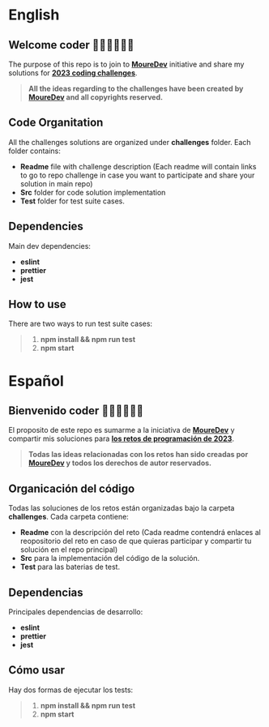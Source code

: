 # English

## Welcome coder 👨🏻‍💻👩🏻‍💻

The purpose of this repo is to join to **[MoureDev](https://github.com/mouredev/)** initiative and share my solutions for **[2023 coding challenges](https://github.com/mouredev/retos-programacion-2023/)**.

> **All the ideas regarding to the challenges have been created by [MoureDev](https://github.com/mouredev/) and all copyrights reserved.**

## Code Organitation

All the challenges solutions are organized under **challenges** folder. Each folder contains:

- **Readme** file with challenge description (Each readme will contain links to go to repo challenge in case you want to participate and share your solution in main repo)
- **Src** folder for code solution implementation
- **Test** folder for test suite cases.

## Dependencies

Main dev dependencies:

- **eslint**
- **prettier**
- **jest**

## How to use

There are two ways to run test suite cases:

> 1. **npm install && npm run test**
> 2. **npm start**

# Español

## Bienvenido coder 👨🏻‍💻👩🏻‍💻

El proposito de este repo es sumarme a la iniciativa de **[MoureDev](https://github.com/mouredev/)** y compartir mis soluciones para **[los retos de programación de 2023](https://github.com/mouredev/retos-programacion-2023/)**.

> **Todas las ideas relacionadas con los retos han sido creadas por [MoureDev](https://github.com/mouredev/) y todos los derechos de autor reservados.**

## Organicación del código

Todas las soluciones de los retos están organizadas bajo la carpeta **challenges**.
Cada carpeta contiene:

- **Readme** con la descripción del reto (Cada readme contendrá enlaces al reopositorio del reto en caso de que quieras participar y compartir tu solución en el repo principal)
- **Src** para la implementación del código de la solución.
- **Test** para las baterias de test.

## Dependencias

Principales dependencias de desarrollo:

- **eslint**
- **prettier**
- **jest**

## Cómo usar

Hay dos formas de ejecutar los tests:

> 1. **npm install && npm run test**
> 2. **npm start**
